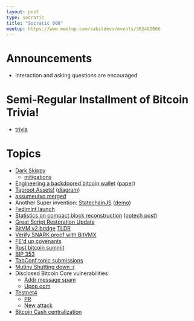 ```yaml
---
layout: post
type: socratic
title: "Socratic 008"
meetup: https://www.meetup.com/sabitdevs/events/302482066
---
```


# Announcements

- Interaction and asking questions are encouraged

# Semi-Regular Installment of Bitcoin Trivia!

- [trivia](https://x.com/base58btc/status/1824198678438924539)

# Topics

- [Dark Skippy](https://x.com/utxoclub/status/1820520960476561825)
  - [mitigations](https://x.com/nunchuk_io/status/1820710359780704557)
- [Engineering a backdoored bitcoin wallet](https://x.com/wootsecurity/status/1823085045399363882) ([paper](https://www.usenix.org/conference/woot24/presentation/scott))
- [Taproot Assets!](https://lightning.engineering/posts/2024-07-23-taproot-assets-LN/) ([diagram](https://x.com/hmichellerose/status/1819417741394067716?s=46))
- [assumeutxo merged](https://github.com/bitcoin/bitcoin/pull/28553)
- Another Super invention: [StatechainJS](https://github.com/supertestnet/statechainjs) ([demo](https://www.youtube.com/watch?v=24pNIs6M7qo))
- [Fedimint launch](https://x.com/_JustinMoon_/status/1820994029246464098)
- [Statistics on compact block reconstruction](https://delvingbitcoin.org/t/stats-on-compact-block-reconstructions/1052) ([optech post](https://bitcoinops.org/en/newsletters/2024/08/09/#statistics-on-compact-block-reconstruction))
- [Great Script Restoration Update](https://primal.net/e/note1vwf4lxff22ps40k2yv4p5jrg5wncwsakxnwwcecmmg5gs8nv635qvg6v39)
- [BitVM v2 bridge](https://bitvm.org/bitvm_bridge.pdf) [TLDR](https://twitter.com/alexeiZamyatin/status/1824034904516051335)
- [Verify SNARK proof with BitVMX](https://x.com/bitvmx/status/1816123923106259394)
- [FE'd up covenants](https://rubin.io/public/pdfs/fedcov.pdf)
- [Rust bitcoin summit](https://hackmd.io/@notmandatory/r1tcjErKR)
- [BIP 353](https://satsto.me/)
- [TabConf topic submissions](https://github.com/TABConf/6.tabconf.com/issues)
- [Mutiny Shutting down :(](https://blog.mutinywallet.com/mutiny-wallet-is-shutting-down/)
- Disclosed Bitcoin Core vulnerabilities
  - [Addr message spam](https://bitcoincore.org/en/2024/07/31/disclose-addrman-int-overflow/)
  - [Upnp oom](https://bitcoincore.org/en/2024/07/31/disclose-upnp-oom/)
- [Testnet4](https://mempool.space/testnet4)
  - [PR](https://github.com/bitcoin/bitcoin/pull/29775)
  - [New attack](https://delvingbitcoin.org/t/zawy-s-alternating-timestamp-attack/1062)
- [Bitcoin Cash centralization](https://x.com/ParkerMerritt/status/1808909755491999857)
